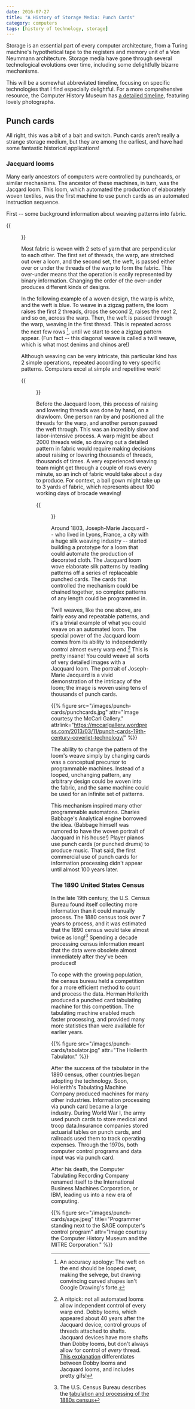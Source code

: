 ```yaml
---
date: 2016-07-27
title: "A History of Storage Media: Punch Cards"
category: computers
tags: [history of technology, storage]
---
```


Storage is an essential part of every computer architecture, from a Turing machine's hypothetical tape to the registers and memory unit of a Von Neummann architecture. Storage media have gone through several technological evolutions over time, including some delightfully bizarre mechanisms.

This will be a somewhat abbreviated timeline, focusing on specific technologies that I find especially delightful. For a more comprehensive resource, the Computer History Museum has [a detailed timeline](http://www.computerhistory.org/timeline/memory-storage/), featuring lovely photographs.

## Punch cards

All right, this was a bit of a bait and switch. Punch cards aren't really a strange storage medium, but they are among the earliest, and have had some fantastic historical applications!

### Jacquard looms

Many early ancestors of computers were controlled by punchcards, or similar mechanisms.
The ancestor of these machines, in turn, was the Jacqard loom. This loom, which automated the production of elaborately woven textiles, was the first machine to use punch cards as an automated instruction sequence.

First -- some background information about weaving patterns into fabric.

{{<figure class="right medium" src="/images/punch-cards/Warp-and-Weft.gif">}}

Most fabric is woven with 2 sets of yarn that are perpendicular to each other. The first set of threads, the warp, are stretched out over a loom, and the second set, the weft, is passed either over or under the threads of the warp to form the fabric. This over-under means that the operation is easily represented by binary information. Changing the order of the over-under produces different kinds of designs.

In the following example of a woven design, the warp is white, and the weft is blue. To weave in a zigzag pattern, the loom raises the first 2 threads, drops the second 2, raises the next 2, and so on, across the warp. Then, the weft is passed through the warp, weaving in the first thread. This is repeated across the next few rows [^4], until we start to see a zigzag pattern appear. (Fun fact -- this diagonal weave is called a twill weave, which is what most denims and chinos are!)

Although weaving can be very intricate, this particular kind has 2 simple operations, repeated according to very specific patterns. Computers excel at simple and repetitive work!

{{<figure class="left" src="/images/punch-cards/weaving.png">}}

Before the Jacquard loom, this process of raising and lowering threads was done by hand, on a drawloom. One person ran by and positioned all the threads for the warp, and another person passed the weft through. This was an incredibly slow and labor-intensive process. A warp might be about 2000 threads wide, so drawing out a detailed pattern in fabric would require making decisions about raising or lowering thousands of threads, thousands of times. A very experienced weaving team might get through a couple of rows every minute, so an inch of fabric would take about a day to produce. For context, a ball gown might take up to 3 yards of fabric, which represents about 100 working days of brocade weaving!

{{<figure src="/images/punch-cards/portrait.jpg" caption="A portrait of Jacquard woven on a loom." class="medium right">}}

Around 1803, Joseph-Marie Jacquard -- who lived in Lyons, France, a city with a huge silk weaving industry -- started building a prototype for a loom that could automate the production of decorated cloth. The Jacquard loom wove elaborate silk patterns by reading patterns off a series of replaceable punched cards. The cards that controlled the mechanism could be chained together, so complex patterns of any length could be programmed in.

Twill weaves, like the one above, are fairly easy and repeatable patterns, and it's a trivial example of what you could weave on an automated loom. The special power of the Jacquard loom comes from its ability to independently control almost every warp end.[^2] This is pretty insane! You could weave all sorts of very detailed images with a Jacquard loom. The portrait of Joseph-Marie Jacquard is a vivid demonstration of the intricacy of the loom; the image is woven using tens of thousands of punch cards.

{{% figure src="/images/punch-cards/punchcards.jpg" attr="Image courtesy the McCarl Gallery." attrlink="https://mccarlgallery.wordpress.com/2013/03/11/punch-cards-19th-century-coverlet-technology/" %}}

The ability to change the pattern of the loom's weave simply by changing cards was a conceptual precursor to programmable machines. Instead of a looped, unchanging pattern, any arbitrary design could be woven into the fabric, and the same machine could be used for an infinite set of patterns.

This mechanism inspired many other programmable automatons. Charles Babbage's Analytical engine borrowed the idea. (Babbage himself was rumored to have the woven portrait of Jacquard in his house!) Player pianos use punch cards (or punched drums) to produce music. That said, the first commercial use of punch cards for information processing didn't appear until almost 100 years later.

### The 1890 United States Census

In the late 19th century, the U.S. Census Bureau found itself collecting more information than it could manually process. The 1880 census took over 7 years to process, and it was estimated that the 1890 census would take almost twice as long![^3] Spending a decade processing census information meant that the data were obsolete almost immediately after they've been produced!

To cope with the growing population, the census bureau held a competition for a more efficient method to count and process the data. Herman Hollerith produced a punched card tabulating machine for this competition. The tabulating machine enabled much faster processing, and provided many more statistics than were available for earlier years.

{{% figure src="/images/punch-cards/tabulator.jpg" attr="The Hollerith Tabulator." %}}

After the success of the tabulator in the 1890 census, other countries began adopting the technology. Soon, Hollerith's Tabulating Machine Company produced machines for many other industries. Information processing via punch card became a large industry. During World War I, the army used punch cards to store medical and troop data.Insurance companies stored actuarial tables on punch cards, and railroads used them to track operating expenses. Through the 1970s, both computer control programs and data input was via punch card.

After his death, the Computer Tabulating Recording Company renamed itself to the International Business Machines Corporation, or IBM, leading us into a new era of computing.

{{% figure src="/images/punch-cards/sage.jpeg" title="Programmer standing next to the SAGE computer's control program" attr="Image courtesy the Computer History Museum and the MITRE Corporation." %}}

[^2]: A nitpick: not all automated looms allow independent control of every warp end. Dobby looms, which appeared about 40 years after the Jacquard device, control groups of threads attached to shafts. Jacquard devices have more shafts than Dobby looms, but don't always allow for control of _every_ thread. [This explanation](http://blog.guilfordofmaine.com/dobby-vs.-jacquard.-a-tale-of-two-looms) differentiates between Dobby looms and Jacquard looms, and includes pretty gifs!
[^3]: The U.S. Census Bureau describes the [tabulation and processing of the 1880s census](https://www.census.gov/history/www/innovations/technology/tabulation_and_processing.html)
[^4]: An accuracy apology: The weft on the end should be looped over, making the selvege, but drawing convincing curved shapes isn't Google Drawing's forte.